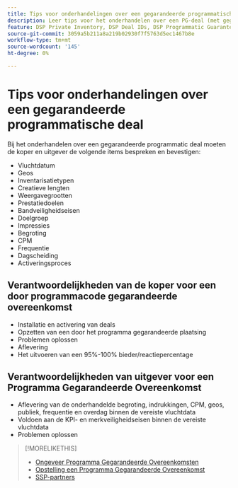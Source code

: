 ```yaml
---
title: Tips voor onderhandelingen over een gegarandeerde programmatische deal
description: Leer tips voor het onderhandelen over een PG-deal (met gegarandeerde programmacode) en lijsten met de verantwoordelijkheden van kopers en uitgevers.
feature: DSP Private Inventory, DSP Deal IDs, DSP Programmatic Guaranteed Deals
source-git-commit: 3059a5b211a8a219b02930f7f5763d5ec1467b8e
workflow-type: tm+mt
source-wordcount: '145'
ht-degree: 0%

---
```


# Tips voor onderhandelingen over een gegarandeerde programmatische deal

Bij het onderhandelen over een gegarandeerde programmatic deal moeten de koper en uitgever de volgende items bespreken en bevestigen:

* Vluchtdatum
* Geos
* Inventarisatietypen
* Creatieve lengten
* Weergavegrootten
* Prestatiedoelen
* Bandveiligheidseisen
* Doelgroep
* Impressies
* Begroting
* CPM
* Frequentie
* Dagscheiding
* Activeringsproces

## Verantwoordelijkheden van de koper voor een door programmacode gegarandeerde overeenkomst

* Installatie en activering van deals
* Opzetten van een door het programma gegarandeerde plaatsing
* Problemen oplossen
* Aflevering
* Het uitvoeren van een 95%-100% bieder/reactiepercentage

## Verantwoordelijkheden van uitgever voor een Programma Gegarandeerde Overeenkomst

* Aflevering van de onderhandelde begroting, indrukkingen, CPM, geos, publiek, frequentie en overdag binnen de vereiste vluchtdata
* Voldoen aan de KPI- en merkveiligheidseisen binnen de vereiste vluchtdata
* Problemen oplossen

>[!MORELIKETHIS]
>
>* [Ongeveer Programma Gegarandeerde Overeenkomsten](programmatic-guaranteed-about.md)
>* [Opstelling een Programma Gegarandeerde Overeenkomst](programmatic-guaranteed-set-up.md)
>* [SSP-partners](ssp-partners.md)

